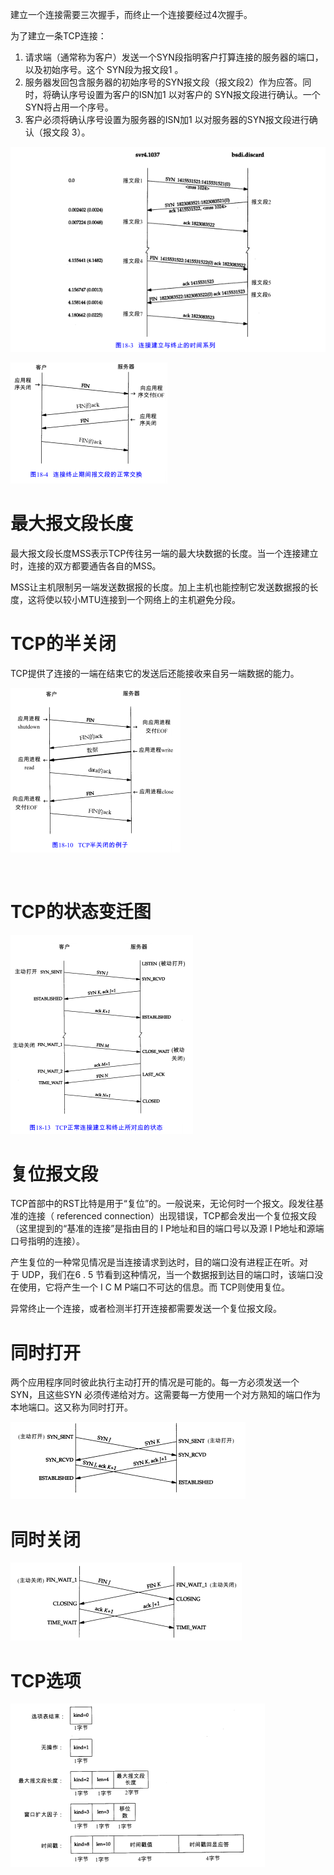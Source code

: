 建立一个连接需要三次握手，而终止一个连接要经过4次握手。

为了建立一条TCP连接：

1. 请求端（通常称为客户）发送一个SYN段指明客户打算连接的服务器的端口，以及初始序号。这个 SYN段为报文段1 。
2. 服务器发回包含服务器的初始序号的SYN报文段（报文段2）作为应答。同时，将确认序号设置为客户的ISN加1 以对客户的 SYN报文段进行确认。一个SYN将占用一个序号。
3. 客户必须将确认序号设置为服务器的ISN加1 以对服务器的SYN报文段进行确认（报文段 3）。

![img](img/chap18/img0.png)

![img](img/chap18/img1.png)

# 最大报文段长度

最大报文段长度MSS表示TCP传往另一端的最大块数据的长度。当一个连接建立时，连接的双方都要通告各自的MSS。

MSS让主机限制另一端发送数据报的长度。加上主机也能控制它发送数据报的长度，这将使以较小MTU连接到一个网络上的主机避免分段。

# TCP的半关闭

TCP提供了连接的一端在结束它的发送后还能接收来自另一端数据的能力。

![img](img/chap18/img2.png)

 

# TCP的状态变迁图

![graphic](img/chap18/img3.png)

# 复位报文段

TCP首部中的RST比特是用于“复位”的。一般说来，无论何时一个报文。段发往基准的连接（ referenced connection）出现错误，TCP都会发出一个复位报文段（这里提到的“基准的连接”是指由目的 I P地址和目的端口号以及源 I P地址和源端口号指明的连接）。

产生复位的一种常见情况是当连接请求到达时，目的端口没有进程正在听。对于 UDP，我们在6 . 5 节看到这种情况，当一个数据报到达目的端口时，该端口没在使用，它将产生一个 I C M P端口不可达的信息。而 TCP则使用复位。

异常终止一个连接，或者检测半打开连接都需要发送一个复位报文段。

# 同时打开

两个应用程序同时彼此执行主动打开的情况是可能的。每一方必须发送一个SYN，且这些SYN 必须传递给对方。这需要每一方使用一个对方熟知的端口作为本地端口。这又称为同时打开。

![graphic](img/chap18/img4.png)

# 同时关闭

![graphic](img/chap18/img5.png)

# TCP选项

![graphic](img/chap18/img6.png)

 